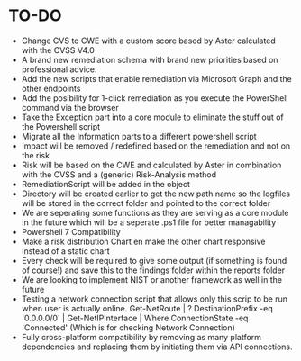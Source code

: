 # TO-DO
- Change CVS to CWE with a custom score based by Aster calculated with the CVSS V4.0
- A brand new remediation schema with brand new priorities based on professional advice. 
- Add the new scripts that enable remediation via Microsoft Graph and the other endpoints
- Add the posibility for 1-click remediation as you execute the PowerShell command via the browser
- Take the Exception part into a core module to eliminate the stuff out of the Powershell script
- Migrate all the Information parts to a different powershell script
- Impact will be removed / redefined based on the remediation and not on the risk
- Risk will be based on the CWE and calculated by Aster in combination with the CVSS and a (generic) Risk-Analysis method
- RemediationScript will be added in the object
- Directory will be created earlier to get the new path name so the logfiles will be stored in the correct folder and pointed to the correct folder
- We are seperating some functions as they are serving as a core module in the future which will be a seperate .ps1 file for better managability
- Powershell 7 Compatibility
- Make a risk distribution Chart en make the other chart responsive instead of a static chart
- Every check will be required to give some output (if something is found of course!) and save this to the findings folder within the reports folder
- We are looking to implement NIST or another framework as well in the future
- Testing a network connection script that allows only this scrip to be run when user is actually online. Get-NetRoute | ? DestinationPrefix -eq '0.0.0.0/0' | Get-NetIPInterface | Where ConnectionState -eq 'Connected' (Which is for checking Network Connection)
- Fully cross-platform compatibility by removing as many platform dependencies and replacing them by initiating them via API connections.